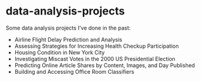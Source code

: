 # data-analysis-projects
Some data analysis projects I've done in the past:
- Airline Flight Delay Prediction and Analysis
- Assessing Strategies for Increasing Health Checkup Participation
- Housing Condition in New York City
- Investigating Miscast Votes in the 2000 US Presidential Election
- Predicting Online Article Shares by Content, Images, and Day Published
- Building and Accessing Office Room Classifiers
